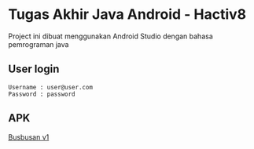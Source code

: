 # Tugas Akhir Java Android - Hactiv8

Project ini dibuat menggunakan Android Studio dengan bahasa pemrograman java

## User login
```
Username : user@user.com
Password : password
```
## APK
[Busbusan v1](https://github.com/ivanwilli98/jvan-finalproject/raw/master/app/release/app-release.apk)
